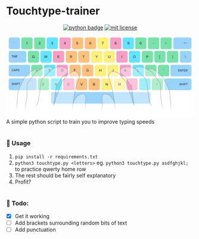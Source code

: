 # Touchtype-trainer
<p align="center">
    <a href="https://python.org"><img src="https://img.shields.io/badge/Language-Python3.7+-blue.svg" alt="python badge"></a>
    <a href="LICENSE"><img src="https://img.shields.io/badge/License-MIT-blue.svg" alt="mit license"></a>
</p>

![Keyboard](res/keyboard.png)
A simple python script to train you to improve typing speeds
#
### :page_facing_up: Usage
1. `pip install -r requirements.txt`
2. `python3 touchtype.py <letters>`
   eg. `python3 touchtype.py asdfghjkl;` to practice qwerty home row
3. The rest should be fairly self explanatory
4. Profit?

#
### :test_tube: Todo:
- [x] Get it working
- [ ] Add brackets surrounding random bits of text
- [ ] Add punctuation